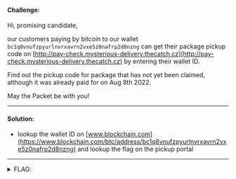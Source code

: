 #### Challenge:

Hi, promising candidate,

our customers paying by bitcoin to our wallet `bc1q8vnufzpyurlnvrxavrn2vxe5z0nafrp2d8nzng` can get their package pickup code on [http://pay-check.mysterious-delivery.thecatch.cz](http://pay-check.mysterious-delivery.thecatch.cz) by entering their wallet ID.

Find out the pickup code for package that has not yet been claimed, although it was already paid for on Aug 8th 2022.

May the Packet be with you!

---

#### Solution:

- lookup the wallet ID on [www.blockchain.com](https://www.blockchain.com/btc/address/bc1q8vnufzpyurlnvrxavrn2vxe5z0nafrp2d8nzng) and lookup the flag on the pickup portal

---

<details><summary>FLAG:</summary>

```
FLAG{PWei-v9hV-tekF-ptEl}
```

</details>
<br/>
